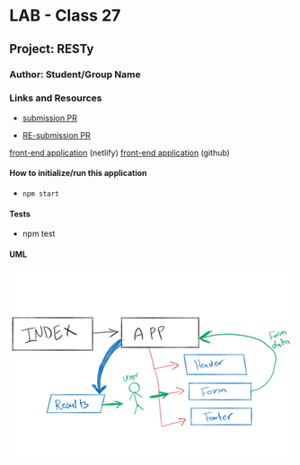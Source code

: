 # LAB - Class 27

## Project: RESTy

### Author: Student/Group Name

### Links and Resources

- [submission PR](https://github.com/diana96alazzam-401-advanced-javascript/resty/pull/1/)

- [RE-submission PR](https://github.com/diana96alazzam-401-advanced-javascript/resty/pull/13/)

<!-- - [ci/cd](http://xyz.com) (GitHub Actions) 
- [back-end server url](http://xyz.com) (when applicable) -->
[front-end application](https://sharp-poincare-46f5f6.netlify.app/) (netlify)
[front-end application](https://sharp-poincare-46f5f6.netlify.app/) (github)



#### How to initialize/run this application

- `npm start`

#### Tests

- npm test

#### UML

![lab27-uml](./assets/lab27-uml.png)

